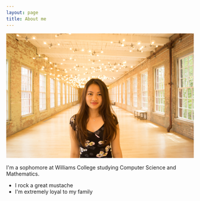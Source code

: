 ```yaml
---
layout: page
title: About me
---
```

![My picture](/img/mypic.jpeg)

I'm a sophomore at Williams College studying Computer Science and Mathematics. 

- I rock a great mustache
- I'm extremely loyal to my family

